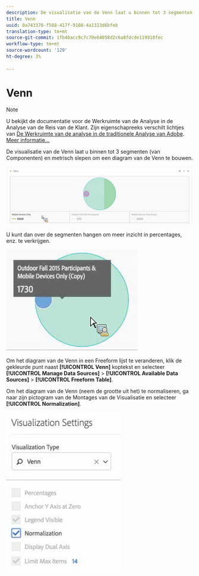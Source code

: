 ```yaml
---
description: De visualisatie van de Venn laat u binnen tot 3 segmenten (van Componenten) en metrisch slepen om een diagram van de Venn te bouwen.
title: Venn
uuid: 0a743378-f588-417f-9108-4a1313d6bfeb
translation-type: tm+mt
source-git-commit: 1fb46acc9c7c70e64058d2c6a8fdcde119910fec
workflow-type: tm+mt
source-wordcount: '129'
ht-degree: 3%

---
```



# Venn

>[!NOTE]
>
>U bekijkt de documentatie voor de Werkruimte van de Analyse in de Analyse van de Reis van de Klant. Zijn eigenschapreeks verschilt lichtjes van [De Werkruimte van de analyse in de traditionele Analyse van Adobe](https://docs.adobe.com/content/help/en/analytics/analyze/analysis-workspace/home.html). [Meer informatie...](/help/getting-started/cja-aa.md)

De visualisatie van de Venn laat u binnen tot 3 segmenten (van Componenten) en metrisch slepen om een diagram van de Venn te bouwen.

![](assets/venn.png)

U kunt dan over de segmenten hangen om meer inzicht in percentages, enz. te verkrijgen.

![](assets/venn_hover.png)

Om het diagram van de Venn in een Freeform lijst te veranderen, klik de gekleurde punt naast **[!UICONTROL Venn]** koptekst en selecteer **[!UICONTROL Manage Data Sources]** > **[!UICONTROL Available Data Sources]** > **[!UICONTROL Freeform Table]**.

Om het diagram van de Venn (neem de grootte uit het) te normaliseren, ga naar zijn pictogram van de Montages van de Visualisatie en selecteer **[!UICONTROL Normalization]**.

![](assets/normalization.png)

